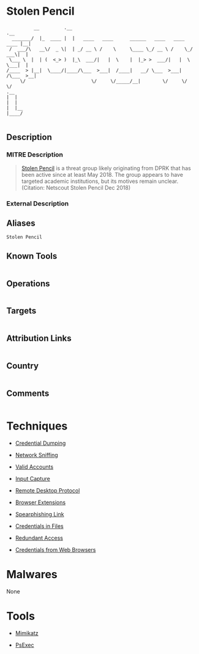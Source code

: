 
# Stolen Pencil

```
          __         .__                                                 .__ 
  _______/  |_  ____ |  |   ____   ____      ______   ____   ____   ____ |__|
 /  ___/\   __\/  _ \|  | _/ __ \ /    \     \____ \_/ __ \ /    \_/ ___\|  |
 \___ \  |  | (  <_> )  |_\  ___/|   |  \    |  |_> >  ___/|   |  \  \___|  |
/____  > |__|  \____/|____/\___  >___|  /____|   __/ \___  >___|  /\___  >__|
     \/                        \/     \/_____/__|        \/     \/     \/    
.__   
|  |  
|  |  
|  |__
|____/
      

```

## Description

### MITRE Description

> [Stolen Pencil](https://attack.mitre.org/groups/G0086) is a threat group likely originating from DPRK that has been active since at least May 2018. The group appears to have targeted academic institutions, but its motives remain unclear.(Citation: Netscout Stolen Pencil Dec 2018)

### External Description

> 

## Aliases

```
Stolen Pencil
```

## Known Tools

```

```

## Operations

```

```

## Targets

```

```

## Attribution Links

```

```

## Country

```

```

## Comments

```

```

# Techniques


* [Credential Dumping](../techniques/Credential-Dumping.md)

* [Network Sniffing](../techniques/Network-Sniffing.md)
    
* [Valid Accounts](../techniques/Valid-Accounts.md)
    
* [Input Capture](../techniques/Input-Capture.md)
    
* [Remote Desktop Protocol](../techniques/Remote-Desktop-Protocol.md)
    
* [Browser Extensions](../techniques/Browser-Extensions.md)
    
* [Spearphishing Link](../techniques/Spearphishing-Link.md)
    
* [Credentials in Files](../techniques/Credentials-in-Files.md)
    
* [Redundant Access](../techniques/Redundant-Access.md)
    
* [Credentials from Web Browsers](../techniques/Credentials-from-Web-Browsers.md)
    

# Malwares

None

# Tools


* [Mimikatz](../tools/Mimikatz.md)

* [PsExec](../tools/PsExec.md)
    

